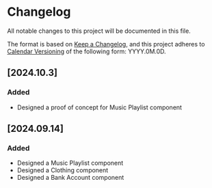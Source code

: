 # Changelog

All notable changes to this project will be documented in this file.

The format is based on [Keep a Changelog](https://keepachangelog.com/en/1.1.0/),
and this project adheres to [Calendar Versioning](https://calver.org/) of
the following form: YYYY.0M.0D.

## [2024.10.3]

### Added

- Designed a proof of concept for Music Playlist component

## [2024.09.14]

### Added

- Designed a Music Playlist component
- Designed a Clothing component
- Designed a Bank Account component
